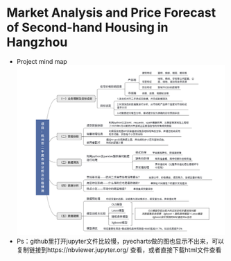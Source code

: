 # Market Analysis and Price Forecast of Second-hand Housing in Hangzhou
- Project mind map
![image](https://github.com/Aheadlyk/hangzhou_sec_hand_housing_analysis/blob/main/images/%E9%A1%B9%E7%9B%AE%E6%80%9D%E7%BB%B4%E5%AF%BC%E5%9B%BE.png)
- Ps：github里打开jupyter文件比较慢，pyecharts做的图也显示不出来，可以复制链接到https://nbviewer.jupyter.org/ 查看，或者直接下载html文件查看
